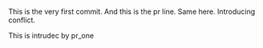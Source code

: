 This is the very first commit.
And this is the pr line.
Same here.
Introducing conflict.

This is intrudec by pr_one
